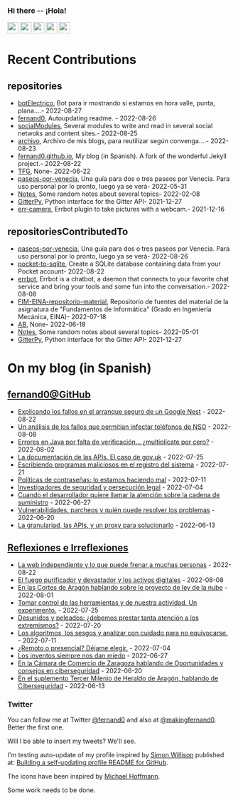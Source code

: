 ### Hi there -- ¡Hola!

<a href="mailto:ftricas@unizar.es" title="e-mail"><i class="svg-icon email"></i></a> 
<a href="https://www.linkedin.com/in/fernand0" title="My LinkedIn//Mi LinkedIn"><img src="https://img.shields.io/badge/linkedin-%230077B5.svg?&style=for-the-badge&logo=linkedin&logoColor=white" height=25></a> 
<a href="https://www.twitter.com/fernand0" title="My Twitter//Mi Twitter"><img src="https://img.shields.io/badge/twitter-%231DA1F2.svg?&style=for-the-badge&logo=twitter&logoColor=white" height=25></i></a> 
<a href="https://mastodon.social/@fernand0" title="My Mastodon//Mi Mastodon"><img src="https://img.shields.io/static/v1?label=Mastodon&message=Social&color=blue" height=25></i></a> 
<a href="https://flickr.com/fernand0"><img src="https://img.shields.io/static/v1?label=Flickr&message=Images&color=blue" height=25></a>
<a href="https://dev.to/fernand0"><img src="https://img.shields.io/badge/DEV.TO-%230A0A0A.svg?&style=for-the-badge&logo=dev-dot-to&logoColor=white" height=25></a>

# Recent Contributions
<!-- recent_releases starts -->


## repositories
* [botElectrico](https://github.com/fernand0/botElectrico),  Bot para ir mostrando si estamos en hora valle, punta, plana....- 2022-08-27
* [fernand0](https://github.com/fernand0/fernand0),  Autoupdating readme. - 2022-08-26
* [socialModules](https://github.com/fernand0/socialModules),  Several modules to write and read in several social netwoks and content sites.- 2022-08-25
* [archivo](https://github.com/fernand0/archivo),  Archivo de mis blogs, para reutilizar según convenga....- 2022-08-23
* [fernand0.github.io](https://github.com/fernand0/fernand0.github.io),  My blog (in Spanish). A fork of the wonderful Jekyll project.- 2022-08-22
* [TFG](https://github.com/Arturo-00/TFG),  None- 2022-06-22
* [paseos-por-venecia](https://github.com/fernand0/paseos-por-venecia),  Una guía para dos o tres paseos por Venecia. Para uso personal por lo pronto, luego ya se verá- 2022-05-31
* [Notes](https://github.com/fernand0/Notes),  Some random notes about several topics- 2022-02-08
* [GitterPy](https://github.com/fernand0/GitterPy),  Python interface for the Gitter API- 2021-12-27
* [err-camera](https://github.com/fernand0/err-camera),  Errbot plugin to take pictures with a webcam.- 2021-12-16

## repositoriesContributedTo
* [paseos-por-venecia](https://github.com/JJ/paseos-por-venecia),  Una guía para dos o tres paseos por Venecia. Para uso personal por lo pronto, luego ya se verá- 2022-08-26
* [pocket-to-sqlite](https://github.com/dogsheep/pocket-to-sqlite),  Create a SQLite database containing data from your Pocket account- 2022-08-22
* [errbot](https://github.com/errbotio/errbot),  Errbot is a chatbot, a daemon that connects to your favorite chat service and bring your tools and some fun into the conversation.- 2022-08-08
* [FIM-EINA-repositorio-material](https://github.com/ricardojrdez/FIM-EINA-repositorio-material),  Repositorio de fuentes del material de la asignatura de "Fundamentos de Informática" (Grado en Ingeniería Mecánica, EINA)- 2022-07-18
* [AB](https://github.com/simber72/AB),  None- 2022-06-18
* [Notes](https://github.com/jgbarah/Notes),  Some random notes about several topics- 2022-05-01
* [GitterPy](https://github.com/myusko/GitterPy),  Python interface for the Gitter API- 2021-12-27
<!-- recent_releases ends -->

# On my blog (in Spanish)

<!-- blog starts -->


## [fernand0@GitHub](https://fernand0.github.io/)
* [Explicando los fallos en el arranque seguro de un Google Nest](http://fernand0.github.io/ataque-google-nest/) - 2022-08-22
* [Un análisis de los fallos que permitían infectar teléfonos de NSO](http://fernand0.github.io/ataque-imessage/) - 2022-08-08
* [Errores en Java por falta de verificación... ¿multiplícate por cero?](http://fernand0.github.io/fallo-criptografia-java/) - 2022-08-02
* [La documentación de las APIs. El caso de gov.uk](http://fernand0.github.io/documentacion-apis/) - 2022-07-25
* [Escribiendo programas maliciosos en el registro del sistema](http://fernand0.github.io/registro-de-programa-maliciosos/) - 2022-07-21
* [Políticas de contraseñas: lo estamos haciendo mal](http://fernand0.github.io/claves-y-sitios/) - 2022-07-11
* [Investigadores de seguridad y persecución legal](http://fernand0.github.io/investigadores-jueces/) - 2022-07-04
* [Cuando el desarrollador quiere llamar la atención sobre la cadena de suministro](http://fernand0.github.io/dominios-y-responsabilidades/) - 2022-06-27
* [Vulnerabilidades, parcheos y quién puede resolver los problemas](http://fernand0.github.io/parchear/) - 2022-06-20
* [La granulariad, las APIs, y un proxy para solucionarlo](http://fernand0.github.io/proxy-api/) - 2022-06-13

## [Reflexiones e Irreflexiones](http://fernand0.blogalia.com/)
* [La web independiente y lo que puede frenar a muchas personas](http://fernand0.blogalia.com//historias/78581) - 2022-08-22
* [El fuego purificador y devastador y los activos digitales](http://fernand0.blogalia.com//historias/78576) - 2022-08-08
* [En las Cortes de Arag&#243;n hablando sobre le proyecto de ley de la nube](http://fernand0.blogalia.com//historias/78574) - 2022-08-01
* [Tomar control de las herramientas y de nuestra actividad. Un experimento.](http://fernand0.blogalia.com//historias/78572) - 2022-07-25
* [Desunidos y peleados: &#191;debemos prestar tanta atenci&#243;n a los extremismos?](http://fernand0.blogalia.com//historias/78569) - 2022-07-20
* [Los algoritmos, los sesgos y analizar con cuidado para no equivocarse.](http://fernand0.blogalia.com//historias/78566) - 2022-07-11
* [&#191;Remoto o presencial? D&#233;jame elegir.](http://fernand0.blogalia.com//historias/78562) - 2022-07-04
* [Los inventos siempre nos dan miedo](http://fernand0.blogalia.com//historias/78558) - 2022-06-27
* [En la C&#225;mara de Comercio de Zaragoza hablando de Oportunidades y consejos en ciberseguridad](http://fernand0.blogalia.com//historias/78556) - 2022-06-20
* [En el suplemento Tercer Milenio de Heraldo de Arag&#243;n, hablando de Ciberseguridad](http://fernand0.blogalia.com//historias/78553) - 2022-06-13
<!-- blog ends -->

### Twitter 

You can follow me at Twitter [@fernand0](https://twitter.com/fernand0) and also at [@makingfernand0](https://twitter.com/fernand0). Better the first one.

Will I be able to insert my tweets? We'll see.

I'm testing auto-update of my profile inspired by [Simon Willison](https://simonwillison.net/) published at: [Building a self-updating profile README for GitHub](https://simonwillison.net/2020/Jul/10/self-updating-profile-readme/).

The icons have been inspired by [Michael Hoffmann](https://www.mokkapps.de/).

Some work needs to be done.

<!--
**fernand0/fernand0** is a ✨ _special_ ✨ repository because its `README.md` (this file) appears on your GitHub profile.

Here are some ideas to get you started:

- 🔭 I’m currently working on ...
- 🌱 I’m currently learning ...
- 👯 I’m looking to collaborate on ...
- 🤔 I’m looking for help with ...
- 💬 Ask me about ...
- 📫 How to reach me: ...
- 😄 Pronouns: ...
- ⚡ Fun fact: ...
-->
